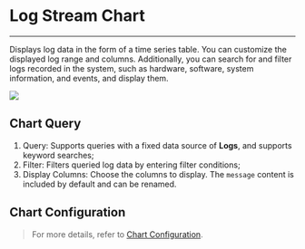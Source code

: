 # Log Stream Chart
---

Displays log data in the form of a time series table. You can customize the displayed log range and columns. Additionally, you can search for and filter logs recorded in the system, such as hardware, software, system information, and events, and display them.

![](../img/log.png)

## Chart Query

1. Query: Supports queries with a fixed data source of **Logs**, and supports keyword searches;
2. Filter: Filters queried log data by entering filter conditions;
3. Display Columns: Choose the columns to display. The `message` content is included by default and can be renamed.


## Chart Configuration

> For more details, refer to [Chart Configuration](./chart-config.md).

<!--
## Common Configuration

| Option | Description |
| --- | --- |
| Title | Set a title for the chart, which will be displayed in the top-left corner of the chart. It supports hiding the title. |
| Description | Add a description to the chart. After setting it, an [i] icon will appear after the chart title, displaying the description when hovered over. If not set, it does not display. |
| Unit | Select the unit for the display column. Supports custom units. When the content is numeric, users can choose a data unit; for non-numeric content, users can input a data unit. |

## Advanced Configuration

| Option | Description |
| --- | --- |
| Lock Time Range | Fixes the time range for querying data in the current chart, unaffected by the global time component. After successful setup, the user-defined time (e.g., [xx minutes], [xx hours], [xx days]) will appear in the top-right corner of the chart. |
| Formatting Configuration | Allows hiding sensitive log data or highlighting important log data:<br /><li>Field: Added display columns;<br /><li>Matching Method: Supports `=`, `!=`, `match`, `not match`;<br /><li>Matched Content: Data content from query results;<br /><li>Display As: Replace with desired content.<br /> |
-->
